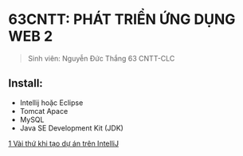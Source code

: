 # 63CNTT: PHÁT TRIỂN ỨNG DỤNG WEB 2
> Sinh viên: Nguyễn Đức Thắng 63 CNTT-CLC
 ## Install:
 - Intellij hoặc Eclipse
 - Tomcat Apace
 - MySQL
 - Java SE Development Kit (JDK)

[1 Vài thứ khi tạo dự án trên IntelliJ](https://github.com/Mrk4tsu/63135414_Web-2/wiki)






 
